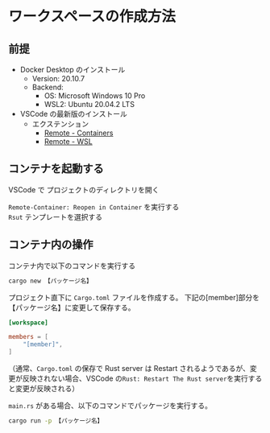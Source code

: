 # ワークスペースの作成方法

## 前提

- Docker Desktop のインストール
  - Version: 20.10.7
  - Backend:
    - OS: Microsoft Windows 10 Pro
    - WSL2: Ubuntu 20.04.2 LTS
- VSCode の最新版のインストール
  - エクステンション
    - [Remote - Containers](https://marketplace.visualstudio.com/items?itemName=ms-vscode-remote.remote-containers)
    - [Remote - WSL](https://marketplace.visualstudio.com/items?itemName=ms-vscode-remote.remote-wsl)

## コンテナを起動する

VSCode で プロジェクトのディレクトリを開く

`Remote-Container: Reopen in Container` を実行する  
`Rsut` テンプレートを選択する

## コンテナ内の操作

コンテナ内で以下のコマンドを実行する

```bash
cargo new 【パッケージ名】
```

プロジェクト直下に `Cargo.toml` ファイルを作成する。
下記の[member]部分を【パッケージ名】に変更して保存する。

```toml
[workspace]

members = [
    "[member]",
]
```

（通常、`Cargo.toml` の保存で Rust server は Restart されるようであるが、変更が反映されない場合、VSCode の`Rust: Restart The Rust server`を実行すると変更が反映される）

`main.rs` がある場合、以下のコマンドでパッケージを実行する。

```bash
cargo run -p 【パッケージ名】
```
